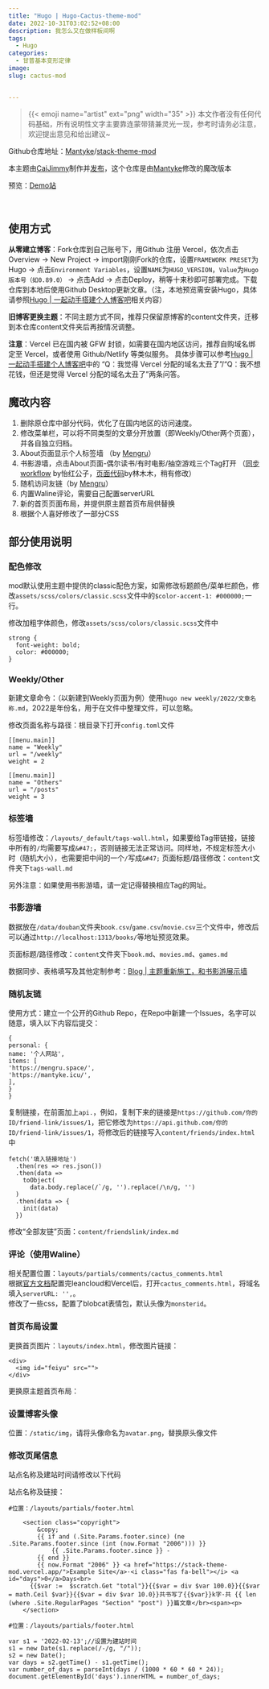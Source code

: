 ```yaml
---
title: "Hugo | Hugo-Cactus-theme-mod"
date: 2022-10-31T03:02:52+08:00
description: 我怎么又在做样板间啊
tags:
  - Hugo
categories:
  - 甘普基本变形定律
image: 
slug: cactus-mod


---
```


> {{< emoji name="artist"  ext="png" width="35" >}} 本文作者没有任何代码基础，所有说明性文字主要靠连蒙带猜兼灵光一现，参考时请务必注意，欢迎提出意见和给出建议~


Github仓库地址：[Mantyke](https://github.com/Mantyke)/[stack-theme-mod](https://github.com/Mantyke/Hugo-stack-theme-mod)

本主题由[CaiJimmy](https://github.com/CaiJimmy)制作并[发布](https://github.com/CaiJimmy/hugo-theme-stack)，这个仓库是由[Mantyke](https://mantyke.icu/)修改的魔改版本

预览：[Demo站](https://stack-theme-mod.vercel.app/)

<br>

## 使用方式

**从零建立博客**：Fork仓库到自己账号下，用Github 注册 Vercel，依次点击Overview → New Project → import刚刚Fork的仓库，设置`FRAMEWORK PRESET`为Hugo → 点击`Environment Variables`，设置`NAME`为`HUGO_VERSION`，`Value`为`Hugo版本号（如0.89.0）` → 点击Add → 点击Deploy，稍等十来秒即可部署完成。下载仓库到本地后使用Github Desktop更新文章。（注，本地预览需安装Hugo，具体请参照[Hugo | 一起动手搭建个人博客吧](https://mantyke.icu/2021/hugo-build-blog/)相关内容）

**旧博客更换主题**：不同主题方式不同，推荐只保留原博客的content文件夹，迁移到本仓库content文件夹后再按情况调整。

**注意**：Vercel 已在国内被 GFW 封锁，如需要在国内地区访问，推荐自购域名绑定至 Vercel，或者使用 Github/Netlify 等类似服务。
具体步骤可以参考[Hugo | 一起动手搭建个人博客吧](https://mantyke.icu/2021/hugo-build-blog/)中的 “Q：我觉得 Vercel 分配的域名太丑了”/“Q：我不想花钱，但还是觉得 Vercel 分配的域名太丑了”两条问答。

## 魔改内容
1. 删除原仓库中部分代码，优化了在国内地区的访问速度。
2. 修改菜单栏，可以将不同类型的文章分开放置（即Weekly/Other两个页面），并各自独立归档。
3. About页面显示个人标签墙 （by [Mengru](https://mengru.space/?posts/2022/07/——magic-toys#%E6%A0%87%E7%AD%BE%E5%A2%99)）
4. 书影游墙，点击About页面-偶尔读书/有时电影/抽空游戏三个Tag打开 （[同步workflow](https://imnerd.org/doumark.html) by怡红公子，[页面代码](https://immmmm.com/doumark-action/)by林木木，稍有修改）
5. 随机访问友链（by [Mengru](https://mengru.space/?posts/2022/07/magic-toys#%E5%86%B2%E6%B5%AA%E6%97%B6%E9%97%B4)）
6. 内置Waline评论，需要自己配置serverURL
7. 新的首页页面布局，并提供原主题首页布局供替换
8. 根据个人喜好修改了一部分CSS



## 部分使用说明
### 配色修改
mod默认使用主题中提供的classic配色方案，如需修改标题颜色/菜单栏颜色，修改`assets/scss/colors/classic.scss`文件中的`$color-accent-1: #000000;`一行。

修改加粗字体颜色，修改`assets/scss/colors/classic.scss`文件中
```
strong {
  font-weight: bold;
  color: #000000;
}
```
### Weekly/Other
新建文章命令：（以新建到Weekly页面为例）使用`hugo new weekly/2022/文章名称.md`，2022是年份名，用于在文件中整理文件，可以忽略。

修改页面名称与路径：根目录下打开`config.toml`文件
```
[[menu.main]]
name = "Weekly"
url = "/weekly"
weight = 2

[[menu.main]]
name = "Others"
url = "/posts"
weight = 3
```

### 标签墙
标签墙修改：`/layouts/_default/tags-wall.html`，如果要给Tag带链接，链接中所有的`/`均需要写成`&#47;`，否则链接无法正常访问。同样地，不规定标签大小时（随机大小），也需要把中间的一个`/`写成`&#47;`
页面标题/路径修改：`content`文件夹下`tags-wall.md`

另外注意：如果使用书影游墙，请一定记得替换相应Tag的网址。

### 书影游墙
数据放在`/data/douban`文件夹`book.csv`/`game.csv`/`movie.csv`三个文件中，修改后可以通过`http://localhost:1313/books/`等地址预览效果。

页面标题/路径修改：`content`文件夹下`book.md`、`movies.md`、`games.md`

数据同步、表格填写及其他定制参考：[Blog | 主题重新施工，和书影游展示墙](https://mantyke.icu/posts/2022/a-flower-upon-your-return/)

### 随机友链

使用方式：建立一个公开的Github Repo，在Repo中新建一个Issues，名字可以随意，填入以下内容后提交：
```
{
personal: {
name: '个人网站',
items: [
'https://mengru.space/',
'https://mantyke.icu/',
],
}
}
```
复制链接，在前面加上`api.`，例如，复制下来的链接是`https://github.com/你的ID/friend-link/issues/1`，把它修改为`https://api.github.com/你的ID/friend-link/issues/1`，将修改后的链接写入`content/friends/index.html`中
```
fetch('填入链接地址')
  .then(res => res.json())
  .then(data =>
    toObject(
      data.body.replace(/`/g, '').replace(/\n/g, '')  
  )
  .then(data => {
    init(data)
  })
```
修改“全部友链”页面：`content/friendslink/index.md`

### 评论（使用Waline）
相关配置位置：`layouts/partials/comments/cactus_comments.html`    
根据[官方文档](https://waline.js.org/guide/get-started.html)配置完leancloud和Vercel后，打开`cactus_comments.html`，将域名填入`serverURL: '',`。  
修改了一些css，配置了blobcat表情包，默认头像为`monsterid`。

### 首页布局设置
更换首页图片：`layouts/index.html`，修改图片链接：
```
<div>
  <img id="feiyu" src="">
</div>
```
更换原主题首页布局：

### 设置博客头像

位置：`/static/img`，请将头像命名为`avatar.png`，替换原头像文件

### 修改页尾信息

站点名称及建站时间请修改以下代码

站点名称及链接：

```
#位置：/layouts/partials/footer.html

    <section class="copyright">
        &copy; 
        {{ if and (.Site.Params.footer.since) (ne .Site.Params.footer.since (int (now.Format "2006"))) }}
            {{ .Site.Params.footer.since }} - 
        {{ end }}
        {{ now.Format "2006" }} <a href="https://stack-theme-mod.vercel.app/">Example Site</a>·<i class="fas fa-bell"></i> <a id="days">0</a>Days<br>
      {{$var :=  $scratch.Get "total"}}{{$var = div $var 100.0}}{{$var = math.Ceil $var}}{{$var = div $var 10.0}}共书写了{{$var}}k字·共 {{ len (where .Site.RegularPages "Section" "post") }}篇文章</br><span><p>
    </section>
```

```
#位置：/layouts/partials/footer.html

var s1 = '2022-02-13';//设置为建站时间
s1 = new Date(s1.replace(/-/g, "/"));
s2 = new Date();
var days = s2.getTime() - s1.getTime();
var number_of_days = parseInt(days / (1000 * 60 * 60 * 24));
document.getElementById('days').innerHTML = number_of_days;
```